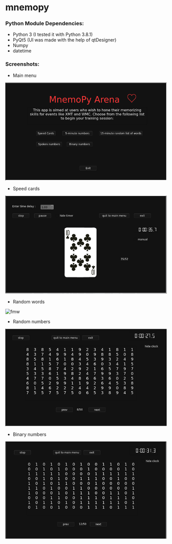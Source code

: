 # mnemopy

### Python Module Dependencies: ###

* Python 3 (I tested it with Python 3.8.1)
* PyQt5 (UI was made with the help of qtDesigner)
* Numpy
* datetime

### Screenshots: ###

* Main menu


![main_menu](demo/main_menu.png?raw=true)

* Speed cards


![sc](demo/sc.png?raw=true)

* Random words


![fmw](demofmw.png?raw=true)

* Random numbers


![fmw](demo/fmn.png?raw=true)

* Binary numbers


![fmw](demo/bn.png?raw=true)
